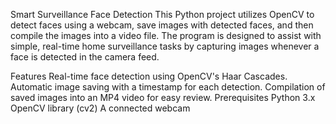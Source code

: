 Smart Surveillance Face Detection
This Python project utilizes OpenCV to detect faces using a webcam, save images with detected faces, and then compile the images into a video file. The program is designed to assist with simple, real-time home surveillance tasks by capturing images whenever a face is detected in the camera feed.

Features
Real-time face detection using OpenCV's Haar Cascades.
Automatic image saving with a timestamp for each detection.
Compilation of saved images into an MP4 video for easy review.
Prerequisites
Python 3.x
OpenCV library (cv2)
A connected webcam
